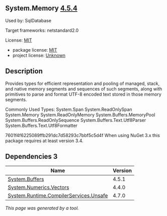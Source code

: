 System.Memory [4.5.4](https://www.nuget.org/packages/System.Memory/4.5.4)
--------------------

Used by: SqlDatabase

Target frameworks: netstandard2.0

License: [MIT](../../../../licenses/mit) 

- package license: [MIT](https://github.com/dotnet/corefx/blob/master/LICENSE.TXT) 
- project license: [Unknown](https://dot.net/) 

Description
-----------
Provides types for efficient representation and pooling of managed, stack, and native memory segments and sequences of such segments, along with primitives to parse and format UTF-8 encoded text stored in those memory segments.

Commonly Used Types:
System.Span
System.ReadOnlySpan
System.Memory
System.ReadOnlyMemory
System.Buffers.MemoryPool
System.Buffers.ReadOnlySequence
System.Buffers.Text.Utf8Parser
System.Buffers.Text.Utf8Formatter
 
7601f4f6225089ffb291dc7d58293c7bbf5c5d4f 
When using NuGet 3.x this package requires at least version 3.4.

Dependencies 3
-----------

|Name|Version|
|----------|:----|
|[System.Buffers](../../../../packages/nuget.org/system.buffers/4.5.1)|4.5.1|
|[System.Numerics.Vectors](../../../../packages/nuget.org/system.numerics.vectors/4.4.0)|4.4.0|
|[System.Runtime.CompilerServices.Unsafe](../../../../packages/nuget.org/system.runtime.compilerservices.unsafe/4.7.0)|4.7.0|

*This page was generated by a tool.*